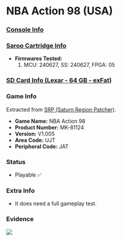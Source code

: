 # NBA Action 98 (USA)

### [Console Info](../../../../../Info/Consoles/VA13/README.md)

### [Saroo Cartridge Info](../../../../../Info/Cartridges/RetroGameParadiseStore/1.32F/README.md)

- <b>Firmwares Tested:</b>
  1. MCU: 240627, SS: 240627, FPGA: 05

### [SD Card Info (Lexar - 64 GB - exFat)](../../../../../Info/SdCards/Lexar/64GB/exfat/README.md)

### Game Info

Extracted from [SRP (Saturn Region Patcher)](https://segaxtreme.net/resources/saturn-region-patcher.81/download).

- <b>Game Name:</b> NBA Action 98
- <b>Product Number:</b> MK-81124
- <b>Version:</b> V1.005
- <b>Area Code:</b> UJT
- <b>Peripheral Code:</b> JAT

### Status

- Playable :white_check_mark:

### Extra Info

- It does need a full gameplay test.

### Evidence

[![](https://img.youtube.com/vi/wZLy0AAwsMk/0.jpg)](https://www.youtube.com/watch?v=wZLy0AAwsMk)
